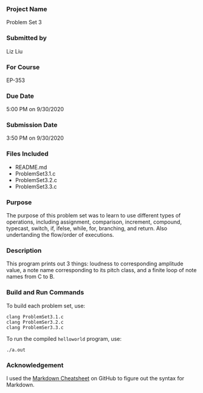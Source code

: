 ### Project Name ###
Problem Set 3

### Submitted by ###
Liz Liu

### For Course ###
EP-353

### Due Date ###
5:00 PM on 9/30/2020

### Submission Date ###
3:50 PM on 9/30/2020

### Files Included ###
* README.md
* ProblemSet3.1.c
* ProblemSet3.2.c
* ProblemSet3.3.c

### Purpose ###
The purpose of this problem set was to learn to use different types of operations, including assignment, comparison, increment, compound, typecast, switch, if, ifelse, while, for, branching, and return. Also undertanding the flow/order of executions.

### Description ###
This program prints out 3 things: loudness to corresponding amplitude value, a note name corresponding to its pitch class, and a finite loop of note names from C to B.

### Build and Run Commands ###
To build each problem set, use:

```
clang ProblemSet3.1.c
clang ProblemSer3.2.c
clang ProblemSer3.3.c
```

To run the compiled `helloworld` program, use:

```
./a.out
```

### Acknowledgement ###
I used the [Markdown Cheatsheet](https://github.com/adam-p/markdown-here/wiki/Markdown-Cheatsheet) on GitHub to figure out the syntax for Markdown.